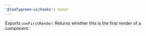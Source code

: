 ```yaml
---
'@leafygreen-ui/hooks': minor
---
```


Exports `useFirstRender`: Returns whether this is the first render of a component.
